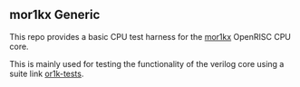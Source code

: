 ## mor1kx Generic

This repo provides a basic CPU test harness for the [mor1kx](https://github.com/openrisc/mor1kx)
OpenRISC CPU core.

This is mainly used for testing the functionality of the verilog core using a
suite link [or1k-tests](https://github.com/openrisc/or1k-tests).

